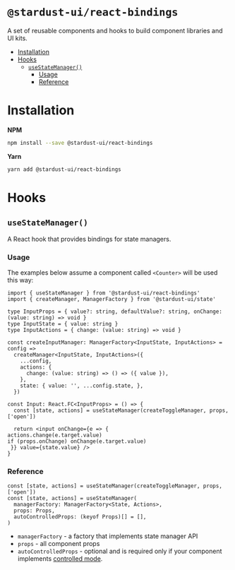 `@stardust-ui/react-bindings`
===

A set of reusable components and hooks to build component libraries and UI kits.

<!-- START doctoc generated TOC please keep comment here to allow auto update -->
<!-- DON'T EDIT THIS SECTION, INSTEAD RE-RUN doctoc TO UPDATE -->


- [Installation](#installation)
- [Hooks](#hooks)
  - [`useStateManager()`](#usestatemanager)
    - [Usage](#usage)
    - [Reference](#reference)

<!-- END doctoc generated TOC please keep comment here to allow auto update -->

# Installation

**NPM**
```bash
npm install --save @stardust-ui/react-bindings
```

**Yarn**
```bash
yarn add @stardust-ui/react-bindings
```

# Hooks

## `useStateManager()`

A React hook that provides bindings for state managers. 

### Usage 

The examples below assume a component called `<Counter>` will be used this way:

```tsx
import { useStateManager } from '@stardust-ui/react-bindings'
import { createManager, ManagerFactory } from '@stardust-ui/state'

type InputProps = { value?: string, defaultValue?: string, onChange: (value: string) => void }
type InputState = { value: string }
type InputActions = { change: (value: string) => void }

const createInputManager: ManagerFactory<InputState, InputActions> = config =>
  createManager<InputState, InputActions>({
    ...config,
    actions: {
      change: (value: string) => () => ({ value }),
    },
    state: { value: '', ...config.state, },
  })

const Input: React.FC<InputProps> = () => {
  const [state, actions] = useStateManager(createToggleManager, props, ['open'])

  return <input onChange={e => { 
actions.change(e.target.value)
if (props.onChange) onChange(e.target.value)
 }} value={state.value} />
}
```

### Reference

```tsx
const [state, actions] = useStateManager(createToggleManager, props, ['open'])
const [state, actions] = useStateManager(
  managerFactory: ManagerFactory<State, Actions>, 
  props: Props,
  autoControlledProps: (keyof Props)[] = [],
)
```

- `managerFactory` - a factory that implements state manager API
- `props` - all component props
- `autoControlledProps` - optional and is required only if your component implements [controlled mode](https://reactjs.org/docs/uncontrolled-components.html).

